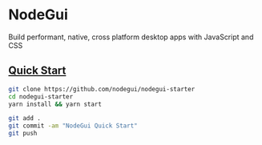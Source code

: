 # NodeGui

Build performant, native, cross platform desktop apps with JavaScript and CSS

## [Quick Start](https://docs.nodegui.org/#quick-start)

```bash
git clone https://github.com/nodegui/nodegui-starter
cd nodegui-starter
yarn install && yarn start
```

```bash
git add .
git commit -am "NodeGui Quick Start"
git push
```
